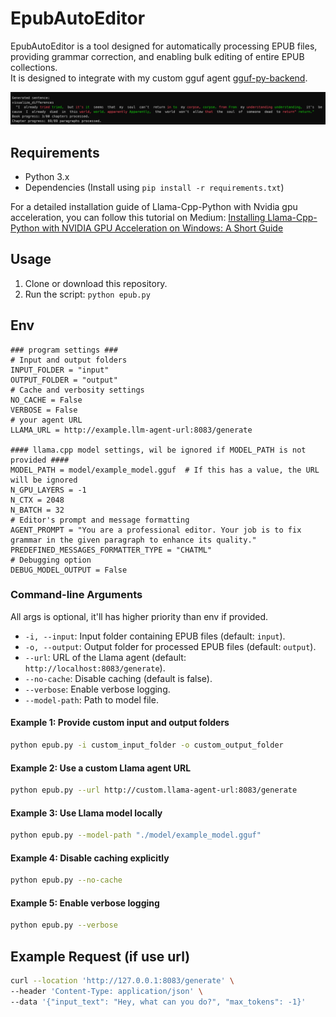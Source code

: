 # EpubAutoEditor

EpubAutoEditor is a tool designed for automatically processing EPUB files, providing grammar correction, and enabling bulk editing of entire EPUB collections. <br>
It is designed to integrate with my custom gguf agent [gguf-py-backend](https://github.com/pisichi/gguf-py-backend).


![Example Visualization](docs/images/visualize.png)



## Requirements

- Python 3.x
- Dependencies (Install using `pip install -r requirements.txt`)


For a detailed installation guide of Llama-Cpp-Python with Nvidia gpu acceleration, you can follow this tutorial on Medium: [Installing Llama-Cpp-Python with NVIDIA GPU Acceleration on Windows: A Short Guide](https://medium.com/@piyushbatra1999/installing-llama-cpp-python-with-nvidia-gpu-acceleration-on-windows-a-short-guide-0dfac475002d)



## Usage

1. Clone or download this repository.
3. Run the script: `python epub.py`


## Env

   ```env
   ### program settings ###
   # Input and output folders
   INPUT_FOLDER = "input"
   OUTPUT_FOLDER = "output"
   # Cache and verbosity settings
   NO_CACHE = False
   VERBOSE = False
   # your agent URL
   LLAMA_URL = http://example.llm-agent-url:8083/generate
   
   #### llama.cpp model settings, wil be ignored if MODEL_PATH is not provided ####
   MODEL_PATH = model/example_model.gguf  # If this has a value, the URL will be ignored
   N_GPU_LAYERS = -1
   N_CTX = 2048
   N_BATCH = 32
   # Editor's prompt and message formatting
   AGENT_PROMPT = "You are a professional editor. Your job is to fix grammar in the given paragraph to enhance its quality."
   PREDEFINED_MESSAGES_FORMATTER_TYPE = "CHATML"
   # Debugging option
   DEBUG_MODEL_OUTPUT = False
   ```


### Command-line Arguments
All args is optional, it'll has higher priority than env if provided.

- `-i, --input`: Input folder containing EPUB files (default: `input`).
- `-o, --output`: Output folder for processed EPUB files (default: `output`).
- `--url`: URL of the Llama agent (default: `http://localhost:8083/generate`).
- `--no-cache`: Disable caching (default is false).
- `--verbose`: Enable verbose logging.
- `--model-path`: Path to model file.


#### Example 1: Provide custom input and output folders
```bash
python epub.py -i custom_input_folder -o custom_output_folder
```

#### Example 2: Use a custom Llama agent URL
```bash
python epub.py --url http://custom.llama-agent-url:8083/generate
```

#### Example 3: Use Llama model locally
```bash
python epub.py --model-path "./model/example_model.gguf"
```

#### Example 4: Disable caching explicitly
```bash
python epub.py --no-cache
```

#### Example 5: Enable verbose logging
```bash
python epub.py --verbose
```

## Example Request (if use url)
```bash
curl --location 'http://127.0.0.1:8083/generate' \
--header 'Content-Type: application/json' \
--data '{"input_text": "Hey, what can you do?", "max_tokens": -1}'
```

